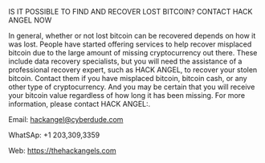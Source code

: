 IS IT POSSIBLE TO FIND AND RECOVER LOST BITCOIN? CONTACT HACK ANGEL NOW

In general, whether or not lost bitcoin can be recovered depends on how it was lost. People have started offering services to help recover misplaced bitcoin due to the large amount of missing cryptocurrency out there. These include data recovery specialists, but you will need the assistance of a professional recovery expert, such as HACK ANGEL, to recover your stolen bitcoin.
Contact them if you have misplaced bitcoin, bitcoin cash, or any other type of cryptocurrency. And you may be certain that you will receive your bitcoin value regardless of how long it has been missing. For more information, please contact HACK ANGEL:.



Email: hackangel@cyberdude.com

WhatSAp: +1 203,309,3359

Web: https://thehackangels.com
